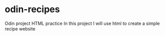 # odin-recipes
Odin project HTML practice
In this project I will use html to create a
simple recipe website